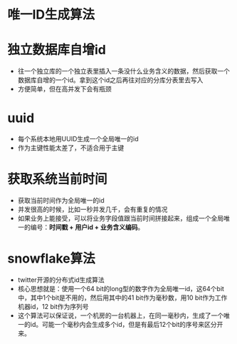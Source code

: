# 唯一ID生成算法

# 独立数据库自增id

* 往一个独立库的一个独立表里插入一条没什么业务含义的数据，然后获取一个数据库自增的一个id。拿到这个id之后再往对应的分库分表里去写入
* 方便简单，但在高并发下会有瓶颈



# uuid

* 每个系统本地用UUID生成一个全局唯一的id
* 作为主键性能太差了，不适合用于主键



# 获取系统当前时间

* 获取当前时间作为全局唯一的id
* 并发很高的时候，比如一秒并发几千，会有重复的情况
* 如果业务上能接受，可以将业务字段值跟当前时间拼接起来，组成一个全局唯一的编号：**时间戳 + 用户id + 业务含义编码**。



# snowflake算法

* twitter开源的分布式id生成算法
* 核心思想就是：使用一个64 bit的long型的数字作为全局唯一id，这64个bit中，其中1个bit是不用的，然后用其中的41 bit作为毫秒数，用10 bit作为工作机器id，12 bit作为序列号
* 这个算法可以保证说，一个机房的一台机器上，在同一毫秒内，生成了一个唯一的id。可能一个毫秒内会生成多个id，但是有最后12个bit的序号来区分开来。